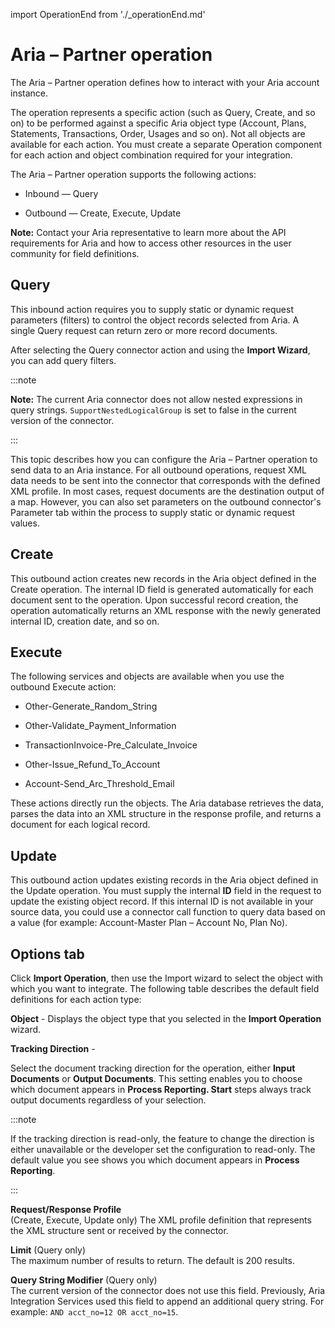 
import OperationEnd from './_operationEnd.md'


# Aria – Partner operation 

<head>
  <meta name="guidename" content="Integration"/>
  <meta name="context" content="GUID-20144275-c399-4e6d-b791-cc5b63ca3746"/>
</head>


The Aria – Partner operation defines how to interact with your Aria account instance.

The operation represents a specific action \(such as Query, Create, and so on\) to be performed against a specific Aria object type \(Account, Plans, Statements, Transactions, Order, Usages and so on\). Not all objects are available for each action. You must create a separate Operation component for each action and object combination required for your integration.

The Aria – Partner operation supports the following actions:

-   Inbound — Query

-   Outbound — Create, Execute, Update


**Note:** Contact your Aria representative to learn more about the API requirements for Aria and how to access other resources in the user community for field definitions.

## Query 

This inbound action requires you to supply static or dynamic request parameters \(filters\) to control the object records selected from Aria. A single Query request can return zero or more record documents.

After selecting the Query connector action and using the **Import Wizard**, you can add query filters.

:::note

**Note:** The current Aria connector does not allow nested expressions in query strings. `SupportNestedLogicalGroup` is set to false in the current version of the connector.

:::

This topic describes how you can configure the Aria – Partner operation to send data to an Aria instance. For all outbound operations, request XML data needs to be sent into the connector that corresponds with the defined XML profile. In most cases, request documents are the destination output of a map. However, you can also set parameters on the outbound connector's Parameter tab within the process to supply static or dynamic request values.

## Create 

This outbound action creates new records in the Aria object defined in the Create operation. The internal ID field is generated automatically for each document sent to the operation. Upon successful record creation, the operation automatically returns an XML response with the newly generated internal ID, creation date, and so on.

## Execute 

The following services and objects are available when you use the outbound Execute action:

-   Other-Generate\_Random\_String

-   Other-Validate\_Payment\_Information

-   TransactionInvoice-Pre\_Calculate\_Invoice

-   Other-Issue\_Refund\_To\_Account

-   Account-Send\_Arc\_Threshold\_Email


These actions directly run the objects. The Aria database retrieves the data, parses the data into an XML structure in the response profile, and returns a document for each logical record.

## Update 

This outbound action updates existing records in the Aria object defined in the Update operation. You must supply the internal **ID** field in the request to update the existing object record. If this internal ID is not available in your source data, you could use a connector call function to query data based on a value \(for example: Account-Master Plan – Account No, Plan No\).

## **Options** tab 

Click **Import Operation**, then use the Import wizard to select the object with which you want to integrate. The following table describes the default field definitions for each action type:

**Object** - 
Displays the object type that you selected in the **Import Operation** wizard.


**Tracking Direction** - 

Select the document tracking direction for the operation, either **Input Documents** or **Output Documents**. This setting enables you to choose which document appears in **Process Reporting. Start** steps always track output documents regardless of your selection.

:::note

If the tracking direction is read-only, the feature to change the direction is either unavailable or the developer set the configuration to read-only. The default value you see shows you which document appears in **Process Reporting**.

:::

**Request/Response Profile**   
 \(Create, Execute, Update only\) The XML profile definition that represents the XML structure sent or received by the connector.

**Limit** \(Query only\)  
The maximum number of results to return. The default is 200 results.

**Query String Modifier** \(Query only\)  
The current version of the connector does not use this field. Previously, Aria Integration Services used this field to append an additional query string. For example: `AND acct_no=12 OR acct_no=15`.

<OperationEnd />

